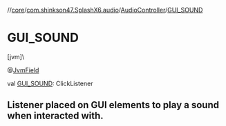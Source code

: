//[core](../../../index.md)/[com.shinkson47.SplashX6.audio](../index.md)/[AudioController](index.md)/[GUI_SOUND](-g-u-i_-s-o-u-n-d.md)

# GUI_SOUND

[jvm]\

@[JvmField](https://kotlinlang.org/api/latest/jvm/stdlib/kotlin.jvm/-jvm-field/index.html)

val [GUI_SOUND](-g-u-i_-s-o-u-n-d.md): ClickListener

<h2>Listener placed on GUI elements to play a sound when interacted with.</h2>
